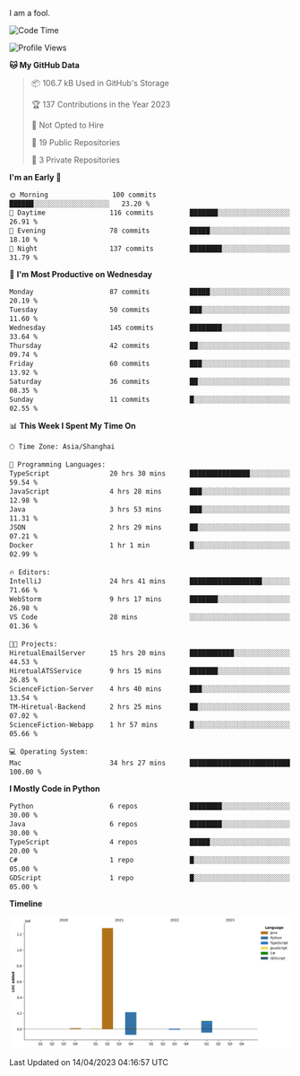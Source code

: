 I am a fool.

<!--START_SECTION:waka-->
![Code Time](http://img.shields.io/badge/Code%20Time-305%20hrs%207%20mins-blue)

![Profile Views](http://img.shields.io/badge/Profile%20Views-8-blue)

**🐱 My GitHub Data** 

> 📦 106.7 kB Used in GitHub's Storage 
 > 
> 🏆 137 Contributions in the Year 2023
 > 
> 🚫 Not Opted to Hire
 > 
> 📜 19 Public Repositories 
 > 
> 🔑 3 Private Repositories 
 > 
**I'm an Early 🐤** 

```text
🌞 Morning                100 commits         ██████░░░░░░░░░░░░░░░░░░░   23.20 % 
🌆 Daytime                116 commits         ███████░░░░░░░░░░░░░░░░░░   26.91 % 
🌃 Evening                78 commits          █████░░░░░░░░░░░░░░░░░░░░   18.10 % 
🌙 Night                  137 commits         ████████░░░░░░░░░░░░░░░░░   31.79 % 
```
📅 **I'm Most Productive on Wednesday** 

```text
Monday                   87 commits          █████░░░░░░░░░░░░░░░░░░░░   20.19 % 
Tuesday                  50 commits          ███░░░░░░░░░░░░░░░░░░░░░░   11.60 % 
Wednesday                145 commits         ████████░░░░░░░░░░░░░░░░░   33.64 % 
Thursday                 42 commits          ██░░░░░░░░░░░░░░░░░░░░░░░   09.74 % 
Friday                   60 commits          ███░░░░░░░░░░░░░░░░░░░░░░   13.92 % 
Saturday                 36 commits          ██░░░░░░░░░░░░░░░░░░░░░░░   08.35 % 
Sunday                   11 commits          █░░░░░░░░░░░░░░░░░░░░░░░░   02.55 % 
```


📊 **This Week I Spent My Time On** 

```text
🕑︎ Time Zone: Asia/Shanghai

💬 Programming Languages: 
TypeScript               20 hrs 30 mins      ███████████████░░░░░░░░░░   59.54 % 
JavaScript               4 hrs 28 mins       ███░░░░░░░░░░░░░░░░░░░░░░   12.98 % 
Java                     3 hrs 53 mins       ███░░░░░░░░░░░░░░░░░░░░░░   11.31 % 
JSON                     2 hrs 29 mins       ██░░░░░░░░░░░░░░░░░░░░░░░   07.21 % 
Docker                   1 hr 1 min          █░░░░░░░░░░░░░░░░░░░░░░░░   02.99 % 

🔥 Editors: 
IntelliJ                 24 hrs 41 mins      ██████████████████░░░░░░░   71.66 % 
WebStorm                 9 hrs 17 mins       ███████░░░░░░░░░░░░░░░░░░   26.98 % 
VS Code                  28 mins             ░░░░░░░░░░░░░░░░░░░░░░░░░   01.36 % 

🐱‍💻 Projects: 
HiretualEmailServer      15 hrs 20 mins      ███████████░░░░░░░░░░░░░░   44.53 % 
HiretualATSService       9 hrs 15 mins       ███████░░░░░░░░░░░░░░░░░░   26.85 % 
ScienceFiction-Server    4 hrs 40 mins       ███░░░░░░░░░░░░░░░░░░░░░░   13.54 % 
TM-Hiretual-Backend      2 hrs 25 mins       ██░░░░░░░░░░░░░░░░░░░░░░░   07.02 % 
ScienceFiction-Webapp    1 hr 57 mins        █░░░░░░░░░░░░░░░░░░░░░░░░   05.66 % 

💻 Operating System: 
Mac                      34 hrs 27 mins      █████████████████████████   100.00 % 
```

**I Mostly Code in Python** 

```text
Python                   6 repos             ████████░░░░░░░░░░░░░░░░░   30.00 % 
Java                     6 repos             ████████░░░░░░░░░░░░░░░░░   30.00 % 
TypeScript               4 repos             █████░░░░░░░░░░░░░░░░░░░░   20.00 % 
C#                       1 repo              █░░░░░░░░░░░░░░░░░░░░░░░░   05.00 % 
GDScript                 1 repo              █░░░░░░░░░░░░░░░░░░░░░░░░   05.00 % 
```



**Timeline**

![Lines of Code chart](https://raw.githubusercontent.com/VeejaLiu/VeejaLiu/master/assets/bar_graph.png)


 Last Updated on 14/04/2023 04:16:57 UTC
<!--END_SECTION:waka-->
